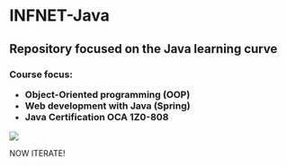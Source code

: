 <h1>INFNET-Java</h1>

<h2>Repository focused on the Java learning curve</h2>

<h3>

Course focus:

- Object-Oriented programming (OOP)
- Web development with Java (Spring)
- Java Certification OCA 1Z0-808

</h3>
<img src="https://github.com/w4sabi/INFNET-JAVA/blob/main/JAVA%20ROADMAP.png?raw=true"/>
<p>
NOW 
  ITERATE!
</p>
